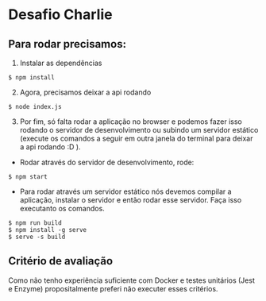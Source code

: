 # Desafio Charlie

## Para rodar precisamos:

1. Instalar as dependências

```
$ npm install
```

2. Agora, precisamos deixar a api rodando

```
$ node index.js
```

3. Por fim, só falta rodar a aplicação no browser e podemos fazer isso rodando o servidor de desenvolvimento ou subindo um servidor estático (execute os comandos a seguir em outra janela do terminal para deixar a api rodando :D ).

-   Rodar através do servidor de desenvolvimento, rode:

```
$ npm start
```

-   Para rodar através um servidor estático nós devemos compilar a aplicação, instalar o servidor e então rodar esse servidor. Faça isso executanto os comandos.

```
$ npm run build
$ npm install -g serve
$ serve -s build
```

## Critério de avaliação

Como não tenho experiência suficiente com Docker e testes unitários (Jest e Enzyme) propositalmente preferi não executer esses critérios.
